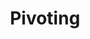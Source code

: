 ---
layout: tag-list
type: tag
title: Pivoting
slug: pivoting
category: Tag
sidebar: false
description: >
    Vulnerabilidades de entidades externas XML.
---